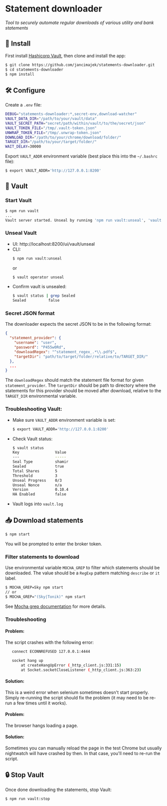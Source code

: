 # Statement downloader

_Tool to securely automate regular downloads of various utility and bank statements_

## 📲 Install

First install [Hashicorp Vault](https://www.vaultproject.io/), then clone and install the app:

```bash
$ git clone https://github.com/jancimajek/statements-downloader.git
$ cd statements-downloader
$ npm install
```

## 🛠 Configure

Create a `.env` file:

```bash
DEBUG="statements-downloader:*,secret-env,download-watcher"
VAULT_DATA_DIR="/path/to/your/vault/data"
VAULT_SECRET_PATH="secret/path/within/vault/to/the/secret/json"
VAULT_TOKEN_FILE="/tmp/.vault-token.json"
UNWRAP_TOKEN_FILE="/tmp/.unwrap-token.json"
DOWNLOAD_DIR="/path/to/your/chrome/download/folder/"
TARGET_DIR="/path/to/your/target/folder/"
WAIT_DELAY=30000
```

Export `VAULT_ADDR` environment variable (best place this into the `~/.bashrc` file):

```bash
$ export VAULT_ADDR='http://127.0.0.1:8200'
```

## 🔐 Vault

### Start Vault
```bash
$ npm run vault
...
Vault server started. Unseal by running 'npm run vault:unseal', 'vault operator unseal' or in browser: http://127.0.0.1:8200
```

### Unseal Vault
- UI: http://localhost:8200/ui/vault/unseal
- CLI:
  ```bash
  $ npm run vault:unseal
  ```
  or
  ```bash
  $ vault operator unseal
  ```
- Confirm vault is unsealed:
  ```bash
  $ vault status | grep Sealed
  Sealed          false
  ```

### Secret JSON format
The downloader expects the secret JSON to be in the following format:

```json
{
  "statement_provider": {
    "username": "user",
    "password": "P455w0Rd",
    "downloadRegex": "^statement_regex_.*\\.pdf$",
    "targetDir": "path/to/target/folder/relative/to/TARGET_DIR/"
  },
  ...
}
```

The `downloadRegex` should match the statement file format for given `statement_provider`. The `targetDir` should be path to directory where the statements for this provider should be moved after download, relative to the `TARGET_DIR` environmental variable.

### Troubleshooting Vault:
- Make sure `VAULT_ADDR` environment variable is set:
  ```bash
  $ export VAULT_ADDR='http://127.0.0.1:8200'
  ```

- Check Vault status:
  ```bash
  $ vault status
  Key                Value
  ---                -----
  Seal Type          shamir
  Sealed             true
  Total Shares       5
  Threshold          3
  Unseal Progress    0/3
  Unseal Nonce       n/a
  Version            0.10.4
  HA Enabled         false
  ```

- Vault logs into `vault.log`
    
## 📥 Download statements

```bash
$ npm start
```

You will be prompted to enter the broker token.

### Filter statements to download
Use environmental variable `MOCHA_GREP` to filter which statements should be downloaded. The value should be a `RegExp` pattern matching `describe` or `it` label. 

```bash
$ MOCHA_GREP=Sky npm start
// or
$ MOCHA_GREP="(Sky|Tonik)" npm start
```

See [Mocha grep documentation](https://mochajs.org/#-g---grep-pattern) for more details.

### Troubleshooting

#### Problem:
The script crashes with the following error:
```bash
   connect ECONNREFUSED 127.0.0.1:4444

   socket hang up
       at createHangUpError (_http_client.js:331:15)
       at Socket.socketCloseListener (_http_client.js:363:23)
```

#### Solution:
This is a weird error when selenium sometimes doesn't start properly. Simply re-running the script should fix the problem (it may need to be re-run a few times until it works).

#### Problem:
The browser hangs loading a page.

#### Solution:
Sometimes you can manually reload the page in the test Chrome but usually nightwatch will have crashed by then. In that case, you'll need to re-run the script.

## 🔒 Stop Vault
Once done downloading the statements, stop Vault:

```bash
$ npm run vault:stop
```